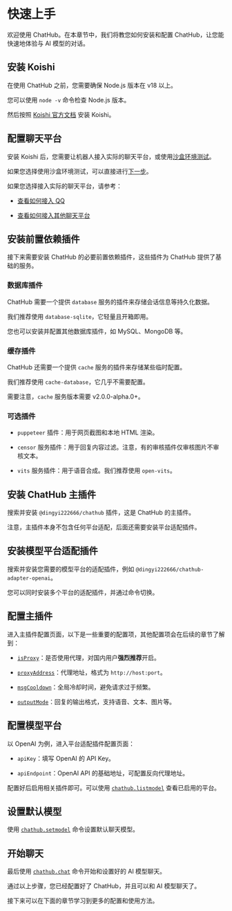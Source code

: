 # 快速上手

欢迎使用 ChatHub。在本章节中，我们将教您如何安装和配置 ChatHub，让您能快速地体验与 AI 模型的对话。

## 安装 Koishi

在使用 ChatHub 之前，您需要确保 Node.js 版本在 v18 以上。

您可以使用 `node -v` 命令检查 Node.js 版本。

然后按照 [Koishi 官方文档](https://koishi.chat/zh-CN/) 安装 Koishi。

## 配置聊天平台

安装 Koishi 后，您需要让机器人接入实际的聊天平台，或使用[沙盒环境测试](https://koishi.chat/zh-CN/manual/console/sandbox.html)。

如果您选择使用沙盒环境测试，可以直接进行[下一步](/guide/getting-started.html#安装前置依赖插件)。

如果您选择接入实际的聊天平台，请参考：

- [查看如何接入 QQ](https://forum.koishi.xyz/t/topic/2502/1)

- [查看如何接入其他聊天平台](https://koishi.chat/zh-CN/manual/console/adapter.html)

## 安装前置依赖插件

接下来需要安装 ChatHub 的必要前置依赖插件，这些插件为 ChatHub 提供了基础的服务。

### 数据库插件

ChatHub 需要一个提供 `database` 服务的插件来存储会话信息等持久化数据。

我们推荐使用 `database-sqlite`，它轻量且开箱即用。

您也可以安装并配置其他数据库插件，如 MySQL、MongoDB 等。

### 缓存插件

ChatHub 还需要一个提供 `cache` 服务的插件来存储某些临时配置。

我们推荐使用 `cache-database`，它几乎不需要配置。

需要注意，`cache` 服务版本需要 v2.0.0-alpha.0+。

### 可选插件

- `puppeteer` 插件：用于网页截图和本地 HTML 渲染。

- `censor` 服务插件：用于回复内容过滤。注意，有的审核插件仅审核图片不审核文本。

- `vits` 服务插件：用于语音合成。我们推荐使用 `open-vits`。

## 安装 ChatHub 主插件

搜索并安装 `@dingyi222666/chathub` 插件，这是 ChatHub 的主插件。

注意，主插件本身不包含任何平台适配，后面还需要安装平台适配插件。

## 安装模型平台适配插件

搜索并安装您需要的模型平台的适配插件，例如 `@dingyi222666/chathub-adapter-openai`。

您可以同时安装多个平台的适配插件，并通过命令切换。

## 配置主插件

进入主插件配置页面，以下是一些重要的配置项，其他配置项会在后续的章节了解到：

- [`isProxy`](/guide/useful-configurations.html#代理设置)：是否使用代理，对国内用户**强烈推荐**开启。

- [`proxyAddress`](/guide/useful-configurations.html#代理设置)：代理地址，格式为 `http://host:port`。

- [`msgCooldown`](/guide/useful-configurations.html#回复选项)：全局冷却时间，避免请求过于频繁。

- [`outputMode`](/guide/useful-configurations.html#回复选项)：回复的输出格式，支持语音、文本、图片等。

## 配置模型平台

以 OpenAI 为例，进入平台适配插件配置页面：

- `apiKey`：填写 OpenAI 的 API Key。

- `apiEndpoint`：OpenAI API 的基础地址，可配置反向代理地址。

配置好后启用相关插件即可。可以使用 [`chathub.listmodel`](/guide/useful-commands.html#chathub-listmodel) 查看已启用的平台。

## 设置默认模型

使用 [`chathub.setmodel`](/guide/useful-commands.html#chathub-setmodel) 命令设置默认聊天模型。

## 开始聊天

最后使用 [`chathub.chat`](/guide/useful-commands.html#chathub-chat) 命令开始和设置好的 AI 模型聊天。

通过以上步骤，您已经配置好了 ChatHub，并且可以和 AI 模型聊天了。

接下来可以在下面的章节学习到更多的配置和使用方法。
